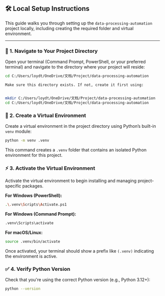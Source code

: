 ## 🛠️ Local Setup Instructions

This guide walks you through setting up the `data-processing-automation` project locally, including creating the required folder and virtual environment.

---

### 📁 1. Navigate to Your Project Directory

Open your terminal (Command Prompt, PowerShell, or your preferred terminal) and navigate to the directory where your project will reside:

```bash
cd C:/Users/loydt/OneDrive/文档/Project/data-processing-automation
```

```bash
Make sure this directory exists. If not, create it first using:


mkdir C:/Users/loydt/OneDrive/文档/Project/data-processing-automation
cd C:/Users/loydt/OneDrive/文档/Project/data-processing-automation
```

### 🐍 2. Create a Virtual Environment

Create a virtual environment in the project directory using Python’s built-in `venv` module:

```bash
python -m venv .venv
```

This command creates a `.venv` folder that contains an isolated Python environment for this project.

### ⚡ 3. Activate the Virtual Environment

Activate the virtual environment to begin installing and managing project-specific packages.

**For Windows (PowerShell):**

```bash
.\.venv\Scripts\Activate.ps1
```

**For Windows (Command Prompt):**

```bash
.venv\Scripts\activate
```

**For macOS/Linux:**

```bash
source .venv/bin/activate
```

Once activated, your terminal should show a prefix like `(.venv)` indicating the environment is active.

### ✅ 4. Verify Python Version

Check that you're using the correct Python version (e.g., Python 3.12+):

```bash
python --version
```
```
